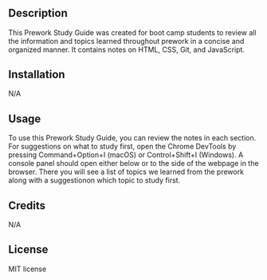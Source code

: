 # <Prework Study Guide Webpage>

## Description

This Prework Study Guide was created for boot camp students to review all the information and topics learned throughout prework in a concise and organized manner. It contains notes on HTML, CSS, Git, and JavaScript.

## Installation

N/A

## Usage

To use this Prework Study Guide, you can review the notes in each section. For suggestions on what to study first, open the Chrome DevTools by pressing Command+Option+I (macOS) or Control+Shift+I (Windows). A console panel should open either below or to the side of the webpage in the browser. There you will see a list of topics we learned from the prework along with a suggestionon which topic to study first.

## Credits

N/A

## License

MIT license